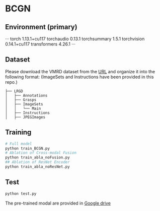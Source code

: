 # BCGN

## Environment (primary)
···
torch                     1.13.1+cu117
torchaudio                0.13.1
torchsummary              1.5.1
torchvision               0.14.1+cu117
transformers              4.26.1
···

## Dataset

Please download the VMRD dataset from the [URL](https://www.dropbox.com/s/ff0f4bqw4s1pxa2/VMRD%20V2%20fixed.tar.gz?dl=0) and organize it into the following format: (ImageSets and Instructions have been provided in this repo.)
```
├── LRGD
│   ├── Annotations
│   ├── Grasps
│   ├── ImageSets
│   │   └── Main
│   ├── Instructions
│   ├── JPEGImages
```

## Training
  ```bash
  # Full model
  python train_BCGN.py
  # Ablation of Cross-modal Fusion
  python train_abla_noFusion.py
  ## Ablation of ResNet Encoder
  python train_abla_noResNet.py
  ```
## Test
  ```bash
  python test.py
  ```
The pre-trained modal are provided in  [Google drive](https://drive.google.com/file/d/15ETcqYkG3x1zX-2fRzJcP2ChA-mGesw3/view?usp=drive_link)
